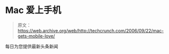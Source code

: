 # Mac 爱上手机

> 原文：<https://web.archive.org/web/http://techcrunch.com/2006/09/22/mac-gets-mobile-love/>

每日为您提供最新头条新闻